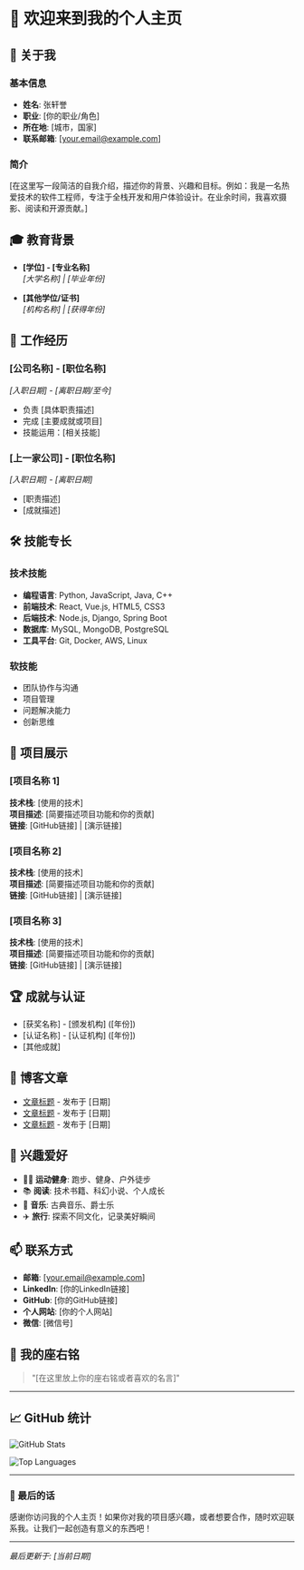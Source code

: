 # 🌟 欢迎来到我的个人主页

## 👋 关于我

### 基本信息
- **姓名**: 张轩誉
- **职业**: [你的职业/角色]
- **所在地**: [城市，国家]
- **联系邮箱**: [your.email@example.com]

### 简介
[在这里写一段简洁的自我介绍，描述你的背景、兴趣和目标。例如：我是一名热爱技术的软件工程师，专注于全栈开发和用户体验设计。在业余时间，我喜欢摄影、阅读和开源贡献。]

## 🎓 教育背景

- **[学位] - [专业名称]**  
  *[大学名称] | [毕业年份]*
  
- **[其他学位/证书]**  
  *[机构名称] | [获得年份]*

## 💼 工作经历

### [公司名称] - [职位名称]
*[入职日期] - [离职日期/至今]*

- 负责 [具体职责描述]
- 完成 [主要成就或项目]
- 技能运用：[相关技能]

### [上一家公司] - [职位名称]
*[入职日期] - [离职日期]*

- [职责描述]
- [成就描述]

## 🛠️ 技能专长

### 技术技能
- **编程语言**: Python, JavaScript, Java, C++
- **前端技术**: React, Vue.js, HTML5, CSS3
- **后端技术**: Node.js, Django, Spring Boot
- **数据库**: MySQL, MongoDB, PostgreSQL
- **工具平台**: Git, Docker, AWS, Linux

### 软技能
- 团队协作与沟通
- 项目管理
- 问题解决能力
- 创新思维

## 🚀 项目展示

### [项目名称 1]
**技术栈**: [使用的技术]  
**项目描述**: [简要描述项目功能和你的贡献]  
**链接**: [GitHub链接] | [演示链接]

### [项目名称 2]
**技术栈**: [使用的技术]  
**项目描述**: [简要描述项目功能和你的贡献]  
**链接**: [GitHub链接] | [演示链接]

### [项目名称 3]
**技术栈**: [使用的技术]  
**项目描述**: [简要描述项目功能和你的贡献]  
**链接**: [GitHub链接] | [演示链接]

## 🏆 成就与认证

- [获奖名称] - [颁发机构] ([年份])
- [认证名称] - [认证机构] ([年份])
- [其他成就]

## 📝 博客文章

- [文章标题](链接) - 发布于 [日期]
- [文章标题](链接) - 发布于 [日期]
- [文章标题](链接) - 发布于 [日期]

## 🎨 兴趣爱好

- 🏃‍♂️ **运动健身**: 跑步、健身、户外徒步
- 📚 **阅读**: 技术书籍、科幻小说、个人成长
- 🎵 **音乐**: 古典音乐、爵士乐
- ✈️ **旅行**: 探索不同文化，记录美好瞬间

## 📫 联系方式

- **邮箱**: [your.email@example.com]
- **LinkedIn**: [你的LinkedIn链接]
- **GitHub**: [你的GitHub链接]
- **个人网站**: [你的个人网站]
- **微信**: [微信号]

## 💭 我的座右铭

> "[在这里放上你的座右铭或者喜欢的名言]"

---

## 📈 GitHub 统计

![GitHub Stats](https://github-readme-stats.vercel.app/api?username=your-username&show_icons=true&theme=radical)

![Top Languages](https://github-readme-stats.vercel.app/api/top-langs/?username=your-username&layout=compact&theme=radical)

---

### 🌈 最后的话

感谢你访问我的个人主页！如果你对我的项目感兴趣，或者想要合作，随时欢迎联系我。让我们一起创造有意义的东西吧！

---

*最后更新于: [当前日期]*
